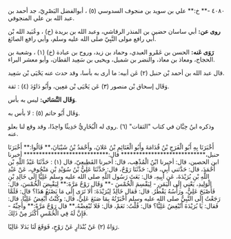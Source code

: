 ٤٠٨٠ -** خ:** علي بن سويد بن منجوف السدوسي (٥) ، أبوالفضل البَصْرِيّ، جد أحمد بن عبد الله بن علي المنجوفي.

**روى عن:** أبي ساسان حضين بن المنذر الرقاشي، وعبد الله بن بريدة (خ) ، وعُبَيد الله بْن أَبي رافع مولى النَّبِيّ صلى الله عليه وسلم، وأبي رافع الصائغ.

**رَوَى عَنه:** الحسن بن عَمْرو العبدي، وحماد بن زيد، وروح بن عبادة (خ) (١) ، وشعبة بن الحجاج، ومعاذ بن معاذ، والنضر بن شميل، ويحيى بن سَعِيد القطان، وأبو معشر البراء.

قال عبد الله بن أحمد بْن حنبل (٢) عَن أبيه: ما أرى به بأسا، وقد حدث عنه يَحْيَى بْن سَعِيد.

وَقَال إسحاق بْن منصور (٣) عَن يَحْيَى بْن مَعِين، وأَبُو دَاوُدَ (٤) : ثقة.

**وَقَال النَّسَائي:** ليس به بأس.

وَقَال أَبُو حاتم (٥) : لا بأس به.

وذكره ابنُ حِبَّان في كتاب "الثقات" (٦) .روى له الْبُخَارِيُّ حَدِيثًا واحِدًا، وقد وقع لنا بعلو عنه.

أَخْبَرَنَا بِهِ أَبُو الْفَرَجِ بْنُ قُدَامَةَ وأَبُو الْغَنَائِمِ بْنُ عَلانَ، وأَحْمَدُ بْنُ شَيْبَانَ،** قَالُوا:** أَخْبَرَنَا حنبل،**************************** قال:**************************** أخبرنا ابن الحصين، قال: أخبرنا ابْنُ الْمُذْهِب، قال: أخبرنا القَطِيعِيّ، قال (١) : حَدَّثَنَا عَبْدُ اللَّهِ بْن أَحْمَدَ، قال: حَدَّثني أَبِي، قال: حَدَّثَنَا رَوْحٌ، قال: حَدَّثَنَا عَلِيُّ بْنُ سُوَيْدِ بْنِ مَنْجُوفٍ، عَنْ عَبْدِ اللَّهِ بْنِ بُرَيْدَةَ، عَن أَبِيهِ، قال: بَعَثَ رَسُول اللَّهِ صلى الله عليه وسلم عَلِيًّا إِلَى خَالِدِ بْنِ الْوَلِيدِ، يَعْنِي إِلَى الْيَمَنِ - لِيَقْسِمَ الْخُمْسَ -** وَقَال رَوْحٌ مَرَّةَ:** لِيَقْبِضَ الْخُمْسَ، قال: فَأَصْبَحَ عَلِيٌّ، ورَأْسُهُ يَقْطُرُ. قال: فَقال خَالِدٌ لِبُرَيْدَةَ: أَلا تَرَى إِلَى مَا يَصْنَعُ هَذَا؟ قال: فَلَمَّا رَجَعْتُ إِلَى النَّبِيُّ صلى الله عليه وسلم أَخْبَرْتُهُ بِمَا صَنَعَ عَلِيٌّ، قال: وكُنْتُ أُبْغِضُ عَلِيًّا، قال: فَقال: يَا بُرَيْدَةَ أَتُبْغِضُ عَلِيًّا؟ قال: قُلْتُ: نَعَمْ، قال: فَلا تُبْغِضْهُ،** قال رَوْحٌ مَرَّةً:** وأَحِبِّهُ - فَإِنَّ لَهُ فِي الْخُمْسِ أَكْثَرَ مِنْ ذَلِكَ.

رَوَاهُ (٢) عَنْ بُنْدَارٍ عَنْ رَوْحٍ، فَوَقَعَ لَنَا بَدَلا عَالِيًا.